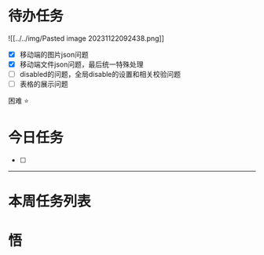 # 待办任务

![[../../img/Pasted image 20231122092438.png]]

- [x] 移动端的图片json问题
- [x] 移动端文件json问题，最后统一特殊处理
- [ ] disabled的问题，全局disable的设置和相关校验问题
- [ ] 表格的展示问题

困难
⭐

# 今日任务
- [ ] 




------
# 本周任务列表



# 悟